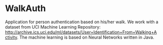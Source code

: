 # WalkAuth
Application for person authentication based on his/her walk. We work with a dataset from UCI Machine Learning Repository: http://archive.ics.uci.edu/ml/datasets/User+Identification+From+Walking+Activity.
The machine learning is based on Neural Networks written in Java.
